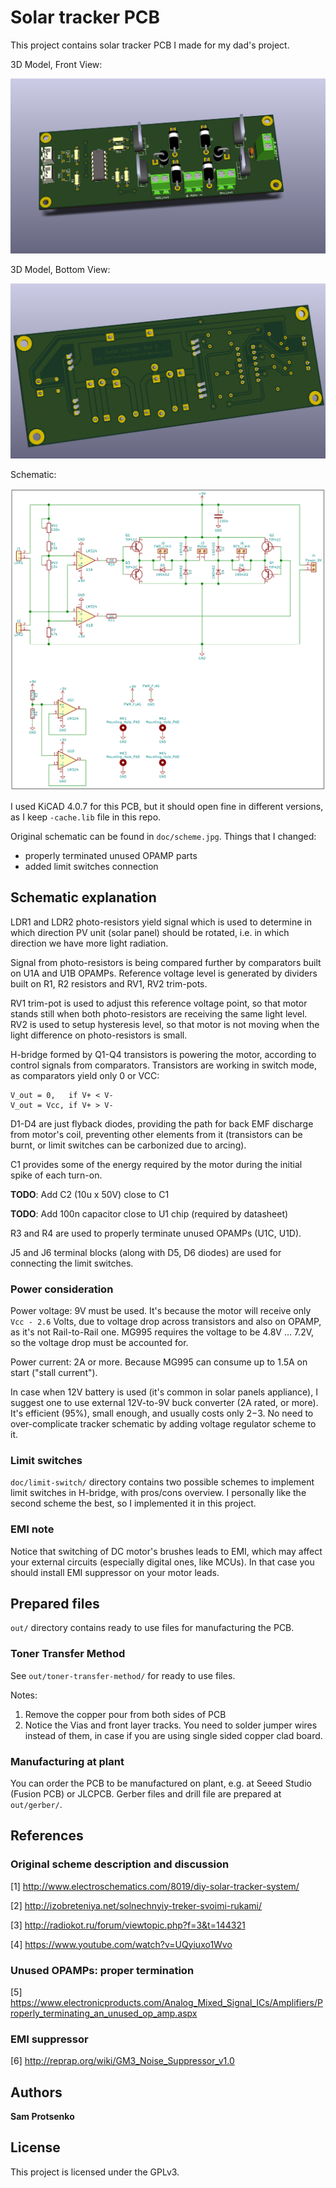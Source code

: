 # Solar tracker PCB

This project contains solar tracker PCB I made for my dad's project.

3D Model, Front View:

![Image](doc/screenshots/revd/3d-model-front.png?raw=true "3D Model, Front View")

3D Model, Bottom View:

![Image](doc/screenshots/revd/3d-model-bottom.png?raw=true "3D Mode, Bottom View")

Schematic:

![Image](doc/screenshots/revd/schematic.png?raw=true "Schematic")

I used KiCAD 4.0.7 for this PCB, but it should open fine in different versions,
as I keep `-cache.lib` file in this repo.

Original schematic can be found in `doc/scheme.jpg`. Things that I changed:
* properly terminated unused OPAMP parts
* added limit switches connection

## Schematic explanation

LDR1 and LDR2 photo-resistors yield signal which is used to determine in which
direction PV unit (solar panel) should be rotated, i.e. in which direction
we have more light radiation.

Signal from photo-resistors is being compared further by comparators built on
U1A and U1B OPAMPs. Reference voltage level is generated by dividers built on
R1, R2 resistors and RV1, RV2 trim-pots.

RV1 trim-pot is used to adjust this reference voltage point, so that motor
stands still when both photo-resistors are receiving the same light level.
RV2 is used to setup hysteresis level, so that motor is not moving when the
light difference on photo-resistors is small.

H-bridge formed by Q1-Q4 transistors is powering the motor, according to control
signals from comparators. Transistors are working in switch mode, as comparators
yield only 0 or VCC:

    V_out = 0,   if V+ < V-
    V_out = Vcc, if V+ > V-

D1-D4 are just flyback diodes, providing the path for back EMF discharge from
motor's coil, preventing other elements from it (transistors can be burnt, or
limit switches can be carbonized due to arcing).

C1 provides some of the energy required by the motor during the initial spike of
each turn-on.

**TODO**: Add C2 (10u x 50V) close to C1

**TODO**: Add 100n capacitor close to U1 chip (required by datasheet)

R3 and R4 are used to properly terminate unused OPAMPs (U1C, U1D).

J5 and J6 terminal blocks (along with D5, D6 diodes) are used for connecting the
limit switches.

### Power consideration

Power voltage: 9V must be used. It's because the motor will receive only
`Vcc - 2.6` Volts, due to voltage drop across transistors and also on OPAMP,
as it's not Rail-to-Rail one. MG995 requires the voltage to be 4.8V ... 7.2V,
so the voltage drop must be accounted for.

Power current: 2A or more. Because MG995 can consume up to 1.5A on start
("stall current").

In case when 12V battery is used (it's common in solar panels appliance),
I suggest one to use external 12V-to-9V buck converter (2A rated, or more). It's
efficient (95%), small enough, and usually costs only $2-$3. No need to
over-complicate tracker schematic by adding voltage regulator scheme to it.

### Limit switches

`doc/limit-switch/` directory contains two possible schemes to implement limit
switches in H-bridge, with pros/cons overview. I personally like the second
scheme the best, so I implemented it in this project.

### EMI note

Notice that switching of DC motor's brushes leads to EMI, which may affect your
external circuits (especially digital ones, like MCUs). In that case you should
install EMI suppressor on your motor leads.

## Prepared files

`out/` directory contains ready to use files for manufacturing the PCB.

### Toner Transfer Method

See `out/toner-transfer-method/` for ready to use files.

Notes:
1. Remove the copper pour from both sides of PCB
2. Notice the Vias and front layer tracks. You need to solder jumper wires
   instead of them, in case if you are using single sided copper clad board.

### Manufacturing at plant

You can order the PCB to be manufactured on plant, e.g. at Seeed Studio (Fusion
PCB) or JLCPCB. Gerber files and drill file are prepared at `out/gerber/`.

## References

### Original scheme description and discussion

[1] http://www.electroschematics.com/8019/diy-solar-tracker-system/

[2] http://izobreteniya.net/solnechnyiy-treker-svoimi-rukami/

[3] http://radiokot.ru/forum/viewtopic.php?f=3&t=144321

[4] https://www.youtube.com/watch?v=UQyiuxo1Wvo

### Unused OPAMPs: proper termination

[5] https://www.electronicproducts.com/Analog_Mixed_Signal_ICs/Amplifiers/Properly_terminating_an_unused_op_amp.aspx

### EMI suppressor

[6] http://reprap.org/wiki/GM3_Noise_Suppressor_v1.0

## Authors

**Sam Protsenko**

## License

This project is licensed under the GPLv3.
